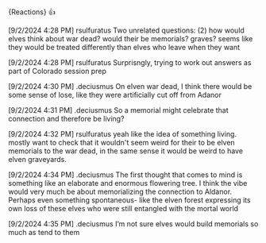 

{Reactions}
👍

[9/2/2024 4:28 PM] rsulfuratus
Two unrelated questions:
(2) how would elves think about war dead? would their be memorials? graves? seems like they would be treated differently than elves who leave when they want


[9/2/2024 4:28 PM] rsulfuratus
Surprisngly, trying to work out answers as part of Colorado session prep


[9/2/2024 4:30 PM] .deciusmus
On elven war dead, I think there would be some sense of lose, like they were artificially cut off from Adanor


[9/2/2024 4:31 PM] .deciusmus
So a memorial might celebrate that connection and therefore be living?


[9/2/2024 4:32 PM] rsulfuratus
yeah like the idea of something living. mostly want to check that it wouldn't seem weird for their to be elven memorials to the war dead, in the same sense it would be weird to have elven graveyards.


[9/2/2024 4:34 PM] .deciusmus
The first thought that comes to mind is something like an elaborate and enormous flowering tree. I think the vibe would very much be about memorializing the connection to Aldanor. Perhaps even something spontaneous- like the elven forest expressing its own loss of these elves who were still entangled with the mortal world


[9/2/2024 4:35 PM] .deciusmus
I’m not sure elves would build memorials so much as tend to them

